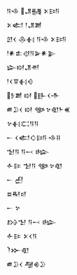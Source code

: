 <div class='block'>
<div class='line'>𒀀𒈾 𒂗𒉆 𒉽𒅀</div>
<div class='line'>𒉽𒅗 𒁹𒂗𒋢</div>
<div class='line'>𒇻𒌋 𒁲𒈬 𒀀𒈾 𒉽𒅀</div>
<div class='line'>𒁹𒀭𒉺𒋼𒀀𒅕𒀭𒉌</div>
<div class='line'>𒇽𒊭𒂗𒉣</div>
<div class='line'>𒁹𒌋𒐊𒈬𒄰</div>
<div class='line'>𒊩𒋢 𒊭 𒃲𒌋𒋥</div>
<div class='line'>𒌑𒊒𒌋 𒊭 𒀲𒆳𒊏𒈨𒌍</div>
<div class='line'>𒆳𒈬𒀫𒀀𒀀</div>
<div class='line'>𒀸 𒌋𒅗𒄭𒅀 𒈾𒍝</div>
<div class='line'>𒈠𒀀 𒀀𒁁 𒈗</div>
<div class='line'>𒅆𒄿 𒈠𒀀 𒀲𒆳𒊏</div>
<div class='line'>𒀸 𒌷</div>
<div class='line'>𒊺𒊑𒁀</div>
<div class='line'>𒀸 𒆳</div>
<div class='line'>𒋳𒈠 𒀀𒁁 𒈗</div>
<div class='line'>𒅆𒄿 𒉽𒌋𒀀</div>
<div class='line'>𒇺𒁍𒊏</div>
<div class='line'>𒌑𒊒𒌋 𒆷𒄯𒊒</div>
</div>